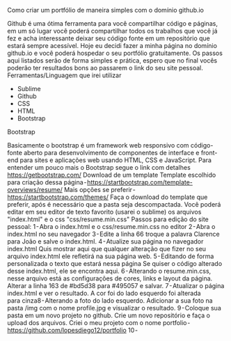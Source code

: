 Como criar um portfólio de maneira simples com o domínio github.io


Github é uma ótima ferramenta para você compartilhar código e páginas, em um só lugar você poderá compartilhar todos os trabalhos que você já fez e acha interessante deixar seu código fonte em um repositório que estará sempre acessível.
Hoje eu decidi fazer a minha página no domínio github.io e você poderá hospedar o seu portfólio gratuitamente.
Os passos aqui listados serão de forma simples e prática, espero que no final vocês poderão ter resultados bons ao passarem o link do seu site pessoal.
Ferramentas/Linguagem que irei utilizar
- Sublime
- Github
- CSS
- HTML
- Bootstrap

Bootstrap

Basicamente o bootstrap é um framework web responsivo com código-fonte aberto para desenvolvimento de componentes de interface e front-end para sites e aplicações web usando HTML, CSS e JavaScript.
Para entender um pouco mais o Bootstrap segue o link com detalhes https://getbootstrap.com/
Download de um template
Template escolhido para criação dessa página - https://startbootstrap.com/template-overviews/resume/
Mais opções se preferir - https://startbootstrap.com/themes/
Faça o download do template que preferir, após é necessário que a pasta seja descompactada.
Você poderá editar em seu editor de texto favorito (usarei o sublime) os arquivos "index.html" e o css "css/resume.min.css"
Passos para edição do site pessoal:
1 - Abra o index.html e o css/resume.min.css no editor
2 - Abra o index.html no seu navegador
3 - Edite a linha 66 troque a palavra Clarence para João e salve o index.html.
4 - Atualize sua página no navegador index.html
Quis mostrar aqui que qualquer alteração que fizer no seu arquivo index.html ele refletirá na sua página web.
5 - Editando de forma personalizada o texto que estará nessa página
Se quiser o código alterado desse index.html, ele se encontra aqui.
6 - Alterando o resume.min.css, nesse arquivo está as configurações de cores, links e layout da página. Alterar a linha 163 de #bd5d38 para #495057 e salvar.
7 - Atualizar o página index.html e ver o resultado.
A cor foi do lado esquerdo foi alterada para cinza8 - Alterando a foto do lado esquerdo. Adicionar a sua foto na pasta /img com o nome profile.jpg e visualizar o resultado.
9 - Coloque sua pasta em um novo projeto no github. Crie um novo repositório e faça o upload dos arquivos. Criei o meu projeto com o nome portfolio - https://github.com/lopesdiego12/portfolio
10 -
